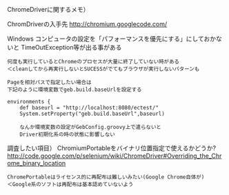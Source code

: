 ChromeDriverに関するメモ）

ChromDriverの入手先
	http://chromium.googlecode.com/

Windows
	コンピュータの設定を「パフォーマンスを優先にする」にしておかないと
	TimeOutException等が出る事がある

	何度も実行しているとChromeのプロセスが大量に終了していない時がある
	＜cleanしてから再実行しないとSUCESSがでてもブラウザが実行しないパターンも

	Pageを相対パスで指定したい場合は
	下記のように環境変数でgeb.build.baseUrlを設定する

	environments {
		def baseurl = "http://localhost:8080/ectest/"
		System.setProperty("geb.build.baseUrl",baseurl)

		なんか環境変数の設定がGebConfig.groovy上で遣らないと
		Driver初期化系の時の状態に影響しない


調査したい項目）
	ChromiumPortableをバイナリ位置指定で使えるかどうか?
		http://code.google.com/p/selenium/wiki/ChromeDriver#Overriding_the_Chrome_binary_location

	ChromePortableはライセンス的に再配布は難しいみたい(Google Chrome自体が)
	＜Google系のソフトは再配布は基本認めていないよう
